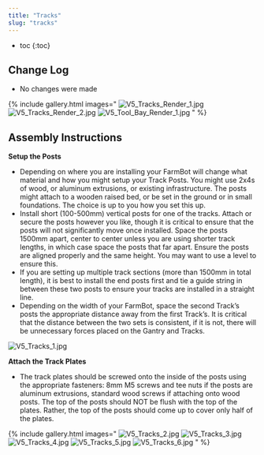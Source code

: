 ```yaml
---
title: "Tracks"
slug: "tracks"
---
```


* toc
{:toc}

## Change Log
* No changes were made

{% include gallery.html images="
![V5_Tracks_Render_1.jpg](_images/V5_Tracks_Render_1.jpg)
![V5_Tracks_Render_2.jpg](_images/V5_Tracks_Render_2.jpg)
![V5_Tool_Bay_Render_1.jpg](_images/V5_Tool_Bay_Render_1.jpg)
" %}

## Assembly Instructions
**Setup the Posts**
  *  Depending on where you are installing your FarmBot will change what material and how you might setup your Track Posts. You might use 2x4s of wood, or aluminum extrusions, or existing infrastructure. The posts might attach to a wooden raised bed, or be set in the ground or in small foundations. The choice is up to you how you set this up.
  * Install short (100-500mm) vertical posts for one of the tracks. Attach or secure the posts however you like, though it is critical to ensure that the posts will not significantly move once installed. Space the posts 1500mm apart, center to center unless you are using shorter track lengths, in which case space the posts that far apart. Ensure the posts are aligned properly and the same height. You may want to use a level to ensure this.
  * If you are setting up multiple track sections (more than 1500mm in total length), it is best to install the end posts first and tie a guide string in between these two posts to ensure your tracks are installed in a straight line.
  * Depending on the width of your FarmBot, space the second Track’s posts the appropriate distance away from the first Track’s. It is critical that the distance between the two sets is consistent, if it is not, there will be unnecessary forces placed on the Gantry and Tracks.

![V5_Tracks_1.jpg](_images/V5_Tracks_1.jpg)

**Attach the Track Plates**
  * The track plates should be screwed onto the inside of the posts using the appropriate fasteners: 8mm M5 screws and tee nuts if the posts are aluminum extrusions, standard wood screws if attaching onto wood posts. The top of the posts should NOT be flush with the top of the plates. Rather, the top of the posts should come up to cover only half of the plates.

{% include gallery.html images="
![V5_Tracks_2.jpg](_images/V5_Tracks_2.jpg)
![V5_Tracks_3.jpg](_images/V5_Tracks_3.jpg)
![V5_Tracks_4.jpg](_images/V5_Tracks_4.jpg)
![V5_Tracks_5.jpg](_images/V5_Tracks_5.jpg)
![V5_Tracks_6.jpg](_images/V5_Tracks_6.jpg)
" %}

